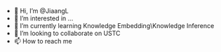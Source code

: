 - 👋 Hi, I’m @JiaangL
- 👀 I’m interested in ...
- 🌱 I’m currently learning Knowledge Embedding\Knowledge Inference
- 💞️ I’m looking to collaborate on USTC
- 📫 How to reach me 

<!---
JiaangL/JiaangL is a ✨ special ✨ repository because its `README.md` (this file) appears on your GitHub profile.
You can click the Preview link to take a look at your changes.
--->
